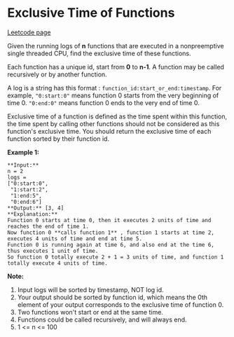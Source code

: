 # Exclusive Time of Functions
[Leetcode page](https://leetcode.com/problems/exclusive-time-of-functions/description)

Given the running logs of **n** functions that are executed in a nonpreemptive
single threaded CPU, find the exclusive time of these functions.

Each function has a unique id, start from **0** to **n-1**. A function may be
called recursively or by another function.

A log is a string has this format : `function_id:start_or_end:timestamp`. For
example, `"0:start:0"` means function 0 starts from the very beginning of time
0. `"0:end:0"` means function 0 ends to the very end of time 0.

Exclusive time of a function is defined as the time spent within this
function, the time spent by calling other functions should not be considered
as this function's exclusive time. You should return the exclusive time of
each function sorted by their function id.

**Example 1:**  

    
    
    **Input:**
    n = 2
    logs = 
    ["0:start:0",
     "1:start:2",
     "1:end:5",
     "0:end:6"]
    **Output:** [3, 4]
    **Explanation:**
    Function 0 starts at time 0, then it executes 2 units of time and reaches the end of time 1. 
    Now function 0 **calls function 1** , function 1 starts at time 2, executes 4 units of time and end at time 5.
    Function 0 is running again at time 6, and also end at the time 6, thus executes 1 unit of time. 
    So function 0 totally execute 2 + 1 = 3 units of time, and function 1 totally execute 4 units of time.
    

**Note:**  

  1. Input logs will be sorted by timestamp, NOT log id.
  2. Your output should be sorted by function id, which means the 0th element of your output corresponds to the exclusive time of function 0.
  3. Two functions won't start or end at the same time.
  4. Functions could be called recursively, and will always end.
  5. 1 <= n <= 100

